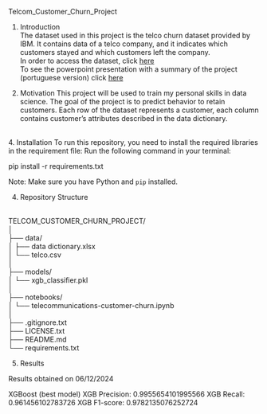 Telcom_Customer_Churn_Project

1. Introduction <br>
The dataset used in this project is the telco churn dataset provided by IBM. It contains data of a telco company, and it indicates which customers stayed and which customers left the company. <br>
In order to access the dataset, click [here](https://www.kaggle.com/datasets/alfathterry/telco-customer-churn-11-1-3) <br>
To see the powerpoint presentation with a summary of the project (portuguese version) click [here](https://docs.google.com/presentation/d/1ozNcy-qG0-XdpdbNBXn1F-1WUGCnOWcq/edit?usp=sharing&ouid=105775692478019800071&rtpof=true&sd=true)

3. Motivation 
This project will be used to train my personal skills in data science. The goal of the project is to predict behavior to retain customers. Each row of the dataset represents a customer, each column contains customer’s attributes described in the data dictionary. 
<br>
4. Installation
To run this repository, you need to install the required libraries in the requirement file:
Run the following command in your terminal:

pip install -r requirements.txt

Note: Make sure you have Python and `pip` installed.

4. Repository Structure

<br>
TELCOM_CUSTOMER_CHURN_PROJECT/ <br>
│<br>
├── data/<br>
│   ├── data dictionary.xlsx <br>
│   └── telco.csv <br>
│<br>
├── models/ <br>
│   └── xgb_classifier.pkl <br>
│<br>
├── notebooks/ <br>
│   └── telecommunications-customer-churn.ipynb <br>
│ <br>
├── .gitignore.txt <br>
├── LICENSE.txt <br>
├── README.md <br>
└── requirements.txt <br>

5. Results

Results obtained on 06/12/2024

XGBoost (best model)
XGB Precision: 0.9955654101995566
XGB Recall: 0.961456102783726
XGB F1-score: 0.9782135076252724



